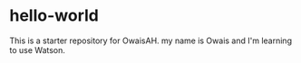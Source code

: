 # hello-world
This is a starter repository for OwaisAH.
my name is Owais and I'm learning to use Watson.
